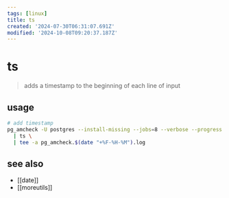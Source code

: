 ```yaml
---
tags: [linux]
title: ts
created: '2024-07-30T06:31:07.691Z'
modified: '2024-10-08T09:20:37.187Z'
---
```


# ts

> adds a timestamp to the beginning of each line of input

## usage

```sh
# add timestamp
pg_amcheck -U postgres --install-missing --jobs=8 --verbose --progress --heapallindexed --parent-check 2>&1 \
  | ts \
  | tee -a pg_amcheck.$(date "+%F-%H-%M").log
```

## see also

- [[date]]
- [[moreutils]]
